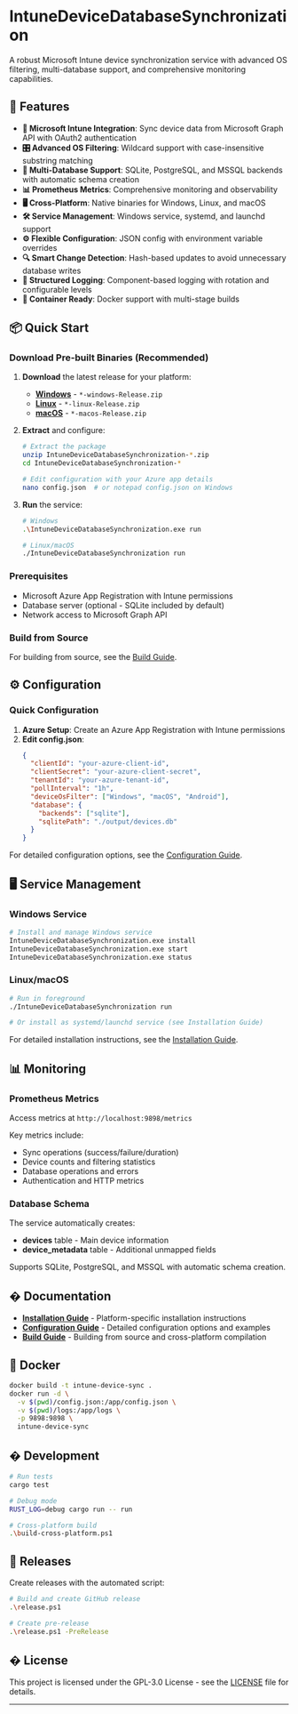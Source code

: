 # IntuneDeviceDatabaseSynchronization

A robust Microsoft Intune device synchronization service with advanced OS filtering, multi-database support, and comprehensive monitoring capabilities.

## 🚀 Features

- **🔄 Microsoft Intune Integration**: Sync device data from Microsoft Graph API with OAuth2 authentication
- **🎛️ Advanced OS Filtering**: Wildcard support with case-insensitive substring matching
- **💾 Multi-Database Support**: SQLite, PostgreSQL, and MSSQL backends with automatic schema creation
- **📊 Prometheus Metrics**: Comprehensive monitoring and observability
- **🖥️ Cross-Platform**: Native binaries for Windows, Linux, and macOS
- **🛠️ Service Management**: Windows service, systemd, and launchd support
- **⚙️ Flexible Configuration**: JSON config with environment variable overrides
- **🔍 Smart Change Detection**: Hash-based updates to avoid unnecessary database writes
- **📝 Structured Logging**: Component-based logging with rotation and configurable levels
- **🐳 Container Ready**: Docker support with multi-stage builds

## 📦 Quick Start

### Download Pre-built Binaries (Recommended)

1. **Download** the latest release for your platform:
   - [**Windows**](https://github.com/your-org/IntuneDeviceDatabaseSynchronization/releases/latest) - `*-windows-Release.zip`
   - [**Linux**](https://github.com/your-org/IntuneDeviceDatabaseSynchronization/releases/latest) - `*-linux-Release.zip`
   - [**macOS**](https://github.com/your-org/IntuneDeviceDatabaseSynchronization/releases/latest) - `*-macos-Release.zip`

2. **Extract** and configure:
   ```bash
   # Extract the package
   unzip IntuneDeviceDatabaseSynchronization-*.zip
   cd IntuneDeviceDatabaseSynchronization-*

   # Edit configuration with your Azure app details
   nano config.json  # or notepad config.json on Windows
   ```

3. **Run** the service:
   ```bash
   # Windows
   .\IntuneDeviceDatabaseSynchronization.exe run

   # Linux/macOS
   ./IntuneDeviceDatabaseSynchronization run
   ```

### Prerequisites

- Microsoft Azure App Registration with Intune permissions
- Database server (optional - SQLite included by default)
- Network access to Microsoft Graph API

### Build from Source

For building from source, see the [Build Guide](docs/BUILD.md).

## ⚙️ Configuration

### Quick Configuration

1. **Azure Setup**: Create an Azure App Registration with Intune permissions
2. **Edit config.json**:
   ```json
   {
     "clientId": "your-azure-client-id",
     "clientSecret": "your-azure-client-secret",
     "tenantId": "your-azure-tenant-id",
     "pollInterval": "1h",
     "deviceOsFilter": ["Windows", "macOS", "Android"],
     "database": {
       "backends": ["sqlite"],
       "sqlitePath": "./output/devices.db"
     }
   }
   ```

For detailed configuration options, see the [Configuration Guide](docs/CONFIGURATION.md).

## 🖥️ Service Management

### Windows Service
```bash
# Install and manage Windows service
IntuneDeviceDatabaseSynchronization.exe install
IntuneDeviceDatabaseSynchronization.exe start
IntuneDeviceDatabaseSynchronization.exe status
```

### Linux/macOS
```bash
# Run in foreground
./IntuneDeviceDatabaseSynchronization run

# Or install as systemd/launchd service (see Installation Guide)
```

For detailed installation instructions, see the [Installation Guide](docs/INSTALLATION.md).

## 📊 Monitoring

### Prometheus Metrics
Access metrics at `http://localhost:9898/metrics`

Key metrics include:
- Sync operations (success/failure/duration)
- Device counts and filtering statistics
- Database operations and errors
- Authentication and HTTP metrics

### Database Schema
The service automatically creates:
- **devices** table - Main device information
- **device_metadata** table - Additional unmapped fields

Supports SQLite, PostgreSQL, and MSSQL with automatic schema creation.

## � Documentation

- [**Installation Guide**](docs/INSTALLATION.md) - Platform-specific installation instructions
- [**Configuration Guide**](docs/CONFIGURATION.md) - Detailed configuration options and examples
- [**Build Guide**](docs/BUILD.md) - Building from source and cross-platform compilation

## 🐳 Docker

```bash
docker build -t intune-device-sync .
docker run -d \
  -v $(pwd)/config.json:/app/config.json \
  -v $(pwd)/logs:/app/logs \
  -p 9898:9898 \
  intune-device-sync
```

## � Development

```bash
# Run tests
cargo test

# Debug mode
RUST_LOG=debug cargo run -- run

# Cross-platform build
.\build-cross-platform.ps1
```

## 🚀 Releases

Create releases with the automated script:
```bash
# Build and create GitHub release
.\release.ps1

# Create pre-release
.\release.ps1 -PreRelease
```

## � License

This project is licensed under the GPL-3.0 License - see the [LICENSE](LICENSE) file for details.

---

<!-- AUGMENT NOTES FOR FUTURE CHANGES:
- Update GitHub repository URLs in README and release script when repository is created
- Consider adding GitHub Actions workflow for automated builds and releases
- Add more comprehensive error handling examples in documentation
- Consider adding configuration validation tool
- Add performance tuning guide for large environments
- Consider adding backup/restore functionality for SQLite databases
- Add monitoring dashboard examples (Grafana)
- Consider adding webhook support for real-time notifications
-->